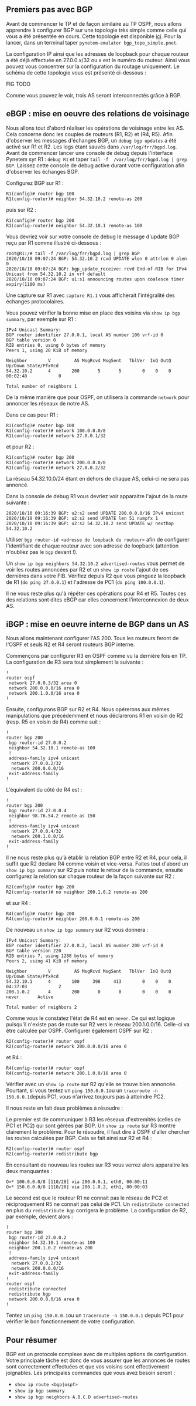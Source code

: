 ## Premiers pas avec BGP

Avant de commencer le TP et de façon similaire au TP OSPF, nous allons apprendre à configurer BGP sur  une topologie très simple comme celle qui vous a été présentée en cours. Cette topologie est disponible [ici](https://e-campus.enac.fr/moodle/pluginfile.php/207824/mod_resource/content/1/topo_simple.pnet). Pour la lancer, dans un terminal taper `pynetem-emulator bgp_topo_simple.pnet`.

La configuration IP ainsi que les adresses de loopback pour chaque routeur a été déjà effectuée en 27.0.0.x/32 ou x est le numéro du routeur. Ainsi vous pouvez vous concentrer sur la configuration du routage uniquement. Le schéma de cette topologie vous est présenté ci-dessous :

FIG TODO

Comme vous pouvez le voir, trois AS seront interconnectés grâce à BGP.

## eBGP : mise en oeuvre des relations de voisinage

Nous allons tout d'abord réaliser les opérations de voisinage entre les AS. Cela concerne donc les couples de routeurs (R1, R2) et (R4, R5).  Afin d'observer les messages d'échanges BGP, un `debug bgp updates` a été activé sur R1 et R2. Les logs étant sauvés dans `/var/log/frr/bgpd.log`. Avant de commencer lancer une console de debug depuis l'interface Pynetem syr R1 : `debug R1` et taper `tail -f  /var/log/frr/bgpd.log | grep BGP`. Laissez cette console de debug active durant votre configuration afin d'observer les échanges BGP.


Configurez BGP sur R1 :
```
R1(config)# router bgp 100
R1(config-router)# neighbor 54.32.10.2 remote-as 200
```
puis sur R2 :
```
R1(config)# router bgp 200
R1(config-router)# neighbor 54.32.10.1 remote-as 100
```

Vous devriez voir sur votre console de debug le message d'update BGP reçu par R1 comme illustré ci-dessous :

```
root@R1:/# tail -f /var/log/frr/bgpd.log | grep BGP
2020/10/10 09:07:24 BGP: 54.32.10.2 rcvd UPDATE wlen 0 attrlen 0 alen 0
2020/10/10 09:07:24 BGP: bgp_update_receive: rcvd End-of-RIB for IPv4 Unicast from 54.32.10.2 in vrf default
2020/10/10 09:07:24 BGP: u1:s1 announcing routes upon coalesce timer expiry(1100 ms)
```

Une capture sur R1 avec `capture R1.1` vous afficherait l'intégralité des échanges protocolaires.

Vous pouvez vérifier la bonne mise en place des voisins via `show ip bgp summary`, par exemple sur R1 :

```
IPv4 Unicast Summary:
BGP router identifier 27.0.0.1, local AS number 100 vrf-id 0
BGP table version 0
RIB entries 0, using 0 bytes of memory
Peers 1, using 20 KiB of memory

Neighbor        V         AS MsgRcvd MsgSent   TblVer  InQ OutQ  Up/Down State/PfxRcd
54.32.10.2      4        200       5       5        0    0    0 00:02:48            0

Total number of neighbors 1
```

De la même manière que pour OSPF, on utilisera la commande `network` pour annoncer les réseaux de notre AS. 

Dans ce cas pour R1 :

```
R1(config)# router bgp 100
R1(config-router)# network 100.0.0.0/8
R1(config-router)# network 27.0.0.1/32
```
et pour R2 :
```
R1(config)# router bgp 200
R1(config-router)# network 200.0.0.0/8
R1(config-router)# network 27.0.0.2/32
```
La réseau 54.32.10.0/24 étant en dehors de chaque AS, celui-ci ne sera pas annoncé. 

Dans la console de debug R1 vous devriez voir apparaitre l'ajout de la route suivante :

```
2020/10/10 09:16:39 BGP: u2:s2 send UPDATE 200.0.0.0/16 IPv4 unicast
2020/10/10 09:16:39 BGP: u2:s2 send UPDATE len 51 numpfx 1
2020/10/10 09:16:39 BGP: u2:s2 54.32.10.2 send UPDATE w/ nexthop 54.32.10.2
```

Utiliser `bgp router-id <adresse de loopback du routeur>` afin de configurer l'identifiant de chaque routeur avec son adresse de loopback (attention n'oubliez pas le `bgp` devant !).

Un `show ip bgp neighbors 54.32.10.2 advertised-routes` vous permet de voir les routes annoncées par R2 et un `show ip route` l'ajout de ces dernières dans votre FIB. Vérifiez depuis R2 que vous pinguez la loopback de R1 (`do ping 27.0.0.1`) et l'adresse de PC1 (`do ping 100.0.0.1`).

Il ne vous reste plus qu'à répéter ces opérations pour R4 et R5. Toutes ces des relations sont dites eBGP car elles concernent l'interconnexion de deux AS.

## iBGP : mise en oeuvre interne de BGP dans un AS

Nous allons maintenant configurer l'AS 200. Tous les routeurs feront de l'OSPF et seuls R2 et R4 seront routeurs BGP interne.

Commençons par configurer R3 en OSPF comme vu la dernière fois en TP. La configuration de R3 sera tout simplement la suivante :

```
!
router ospf
 network 27.0.0.3/32 area 0
 network 200.0.0.0/16 area 0
 network 200.1.0.0/16 area 0
!
```

Ensuite, configurons BGP sur R2 et R4. Nous opérerons aux mêmes manipulations que précédemment et nous déclarerons R1 en voisin de R2 (resp. R5 en voisin de R4) comme suit :

```
!
router bgp 200
 bgp router-id 27.0.0.2
 neighbor 54.32.10.1 remote-as 100
 !
 address-family ipv4 unicast
  network 27.0.0.2/32
  network 200.0.0.0/16
 exit-address-family
!
```

L'équivalent du côté de R4 est :

```
!
router bgp 200
 bgp router-id 27.0.0.4
 neighbor 98.76.54.2 remote-as 150
 !
 address-family ipv4 unicast
  network 27.0.0.4/32
  network 200.1.0.0/16
 exit-address-family
!
```

Il ne nous reste plus qu'à établir la relation BGP entre R2 et R4, pour cela, il suffit que R2 déclare R4 comme voisin et vice-versa. Faites tout d'abord un `show ip bgp summary` sur R2 puis notez le retour de la commande, ensuite configurez la relation sur chaque routeur de la façon suivante sur R2 :
```
R2(config)# router bgp 200
R2(config-router)# no neighbor 200.1.0.2 remote-as 200
```
et sur R4 :
```
R4(config)# router bgp 200
R4(config-router)# neighbor 200.0.0.1 remote-as 200
```
De nouveau un `show ip bgp summary` sur R2 vous donnera :
```
IPv4 Unicast Summary:
BGP router identifier 27.0.0.2, local AS number 200 vrf-id 0
BGP table version 220
RIB entries 7, using 1288 bytes of memory
Peers 2, using 41 KiB of memory

Neighbor        V         AS MsgRcvd MsgSent   TblVer  InQ OutQ  Up/Down State/PfxRcd
54.32.10.1      4        100     398     413        0    0    0 04:37:03            2
200.1.0.2       4        200       0       0        0    0    0    never       Active

Total number of neighbors 2

```

Comme vous le constatez l'état de R4 est en `never`. Ce qui est logique puisqu'il n'existe pas de route sur R2 vers le réseau 200.1.0.0/16. Celle-ci va être calculée par OSPF. Configurer également OSPF sur R2 :
```
R2(config-router)# router ospf
R2(config-router)# network 200.0.0.0/16 area 0
```
et R4 :
```
R4(config-router)# router ospf
R4(config-router)# network 200.1.0.0/16 area 0
```
Vérifier avec un `show ip route` sur R2 qu'elle se trouve bien annoncée. Pourtant, si vous tentez un `ping 150.0.0.1`ou un `traceroute -n 150.0.0.1`depuis PC1, vous n'arrivez toujours pas à atteindre PC2.

Il nous reste en fait deux problèmes à résoudre :

Le premier est de communiquer à R3 les réseaux d'extremités (celles de PC1 et PC2) qui sont gérées par BGP.  Un `show ip route` sur R3 montre clairement le problème. Pour le résoudre, il faut dire à OSPF d'aller chercher les routes calculées par BGP. Cela se fait ainsi sur R2 et R4 :

```
R2(config-router)# router ospf
R2(config-router)# redistribute bgp
```
En consultant de nouveau les routes sur R3 vous verrez alors apparaitre les deux manquantes :
```
O>* 100.0.0.0/8 [110/20] via 200.0.0.1, eth0, 00:00:11
O>* 150.0.0.0/8 [110/20] via 200.1.0.2, eth1, 00:00:03
```

Le second est que le routeur R1 ne connait pas le réseau de PC2 et réciproquement R5 ne connait pas celui de PC1. Un `redistribute connected` en plus du `redistribute bgp` corrigera le problème. La configuration de R2, par exemple, devient alors :

```
!
router bgp 200
 bgp router-id 27.0.0.2
 neighbor 54.32.10.1 remote-as 100
 neighbor 200.1.0.2 remote-as 200
 !
 address-family ipv4 unicast
  network 27.0.0.2/32
  network 200.0.0.0/16
 exit-address-family
!
router ospf
 redistribute connected
 redistribute bgp
 network 200.0.0.0/16 area 0
!
```

Tentez un `ping 150.0.0.1`ou un `traceroute -n 150.0.0.1` depuis PC1 pour vérifier le bon fonctionnement de votre configuration.

## Pour résumer

BGP est un protocole complexe avec de multiples options de configuration. Votre principale tâche est donc de vous assurer que les annonces de routes sont correctement effectuées et que vos voisins sont effectivement joignables. Les principales commandes que vous avez besoin seront :
* `show ip route <bgp|ospf>`
* `show ip bgp summary`
* `show ip bgp neighbors A.B.C.D advertised-routes` 